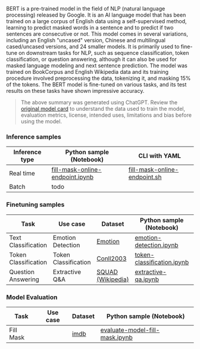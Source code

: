 BERT is a pre-trained model in the field of NLP (natural language processing) released by Google. It is an AI language model that has been trained on a large corpus of English data using a self-supervised method, learning to predict masked words in a sentence and to predict if two sentences are consecutive or not. This model comes in several variations, including an English "uncased" version, Chinese and multilingual cased/uncased versions, and 24 smaller models. It is primarily used to fine-tune on downstream tasks for NLP, such as sequence classification, token classification, or question answering, although it can also be used for masked language modeling and next sentence prediction. The model was trained on BookCorpus and English Wikipedia data and its training procedure involved preprocessing the data, tokenizing it, and masking 15% of the tokens. The BERT model is fine-tuned on various tasks, and its test results on these tasks have shown impressive accuracy. 

> The above summary was generated using ChatGPT. Review the [original model card](https://huggingface.co/bert-base-uncased) to understand the data used to train the model, evaluation metrics, license, intended uses, limitations and bias before using the model.

### Inference samples

Inference type|Python sample (Notebook)|CLI with YAML
|--|--|--|
Real time|[fill-mask-online-endpoint.ipynb](https://aka.ms/azureml-infer-online-sdk-fill-mask)|[fill-mask-online-endpoint.sh](https://aka.ms/azureml-infer-online-cli-fill-mask)
Batch | todo


### Finetuning samples

Task|Use case|Dataset|Python sample (Notebook)|CLI with YAML
|---|--|--|--|--|
Text Classification|Emotion Detection|[Emotion](https://huggingface.co/datasets/dair-ai/emotion)|[emotion-detection.ipynb](https://aka.ms/azureml-ft-sdk-emotion-detection)|[emotion-detection.sh](https://aka.ms/azureml-ft-cli-emotion-detection)
Token Classification|Token Classification|[Conll2003](https://huggingface.co/datasets/conll2003)|[token-classification.ipynb](https://aka.ms/azureml-ft-sdk-token-classification)|[token-classification.sh](https://aka.ms/azureml-ft-cli-token-classification)
Question Answering|Extractive Q&A|[SQUAD (Wikipedia)](https://huggingface.co/datasets/squad)|[extractive-qa.ipynb](https://aka.ms/azureml-ft-sdk-extractive-qa)|[extractive-qa.sh](https://aka.ms/azureml-ft-cli-extractive-qa)


### Model Evaluation

|Task|Use case|Dataset|Python sample (Notebook)|
|---|--|--|--|
|Fill Mask||[imdb](https://huggingface.co/datasets/imdb)|[evaluate-model-fill-mask.ipynb](https://aka.ms/azureml-eval-sdk-fill-mask/)|
